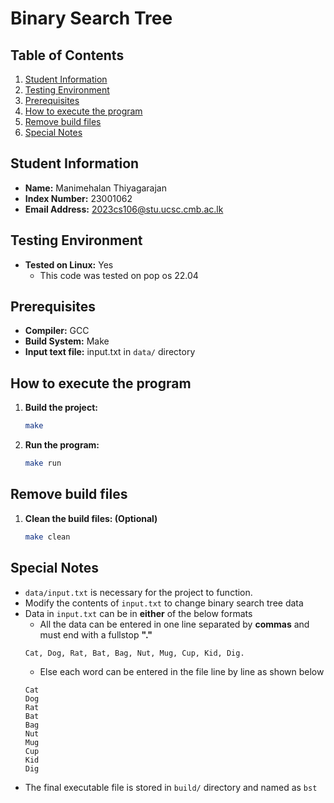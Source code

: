 # Binary Search Tree

## Table of Contents
1. [Student Information](#student-information)
2. [Testing Environment](#testing-environment)
3. [Prerequisites](#prerequisites)
4. [How to execute the program](#how-to-execute-the-program)
5. [Remove build files](#remove-build-files)
6. [Special Notes](#special-notes)

## Student Information
- **Name:** Manimehalan Thiyagarajan
- **Index Number:** 23001062
- **Email Address:** 2023cs106@stu.ucsc.cmb.ac.lk

## Testing Environment
- **Tested on Linux:** Yes
  - This code was tested on pop os 22.04

## Prerequisites
- **Compiler:** GCC
- **Build System:** Make
- **Input text file:** input.txt in `data/` directory

## How to execute the program
1. **Build the project:**
   ```sh
   make
   ```
2. **Run the program:**
    ```sh
    make run
    ```

## Remove build files
1. **Clean the build files: (Optional)**
    ```sh
    make clean
    ```
## Special Notes
- `data/input.txt` is necessary for the project to function.
- Modify the contents of `input.txt` to change binary search tree data
- Data in `input.txt` can be in **either** of the below formats
   - All the data can be entered in one line separated by **commas** and must end with a fullstop **"."**
   ```
   Cat, Dog, Rat, Bat, Bag, Nut, Mug, Cup, Kid, Dig.
   ```
   - Else each word can be entered in the file line by line as shown below
   ```
   Cat
   Dog
   Rat
   Bat
   Bag
   Nut
   Mug
   Cup
   Kid
   Dig
   ```
- The final executable file is stored in `build/` directory and named as `bst`